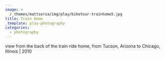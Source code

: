 ```yaml
---
image: >
  /_themes/mattsoria/img/play/biketour-trainhome5.jpg
title: Train Home
_template: play-photography
categories:
  - photography
---
```

<p>
	view from the back of the train ride home, from Tucson, Arizona to Chicago, Illinois | 2010
</p>